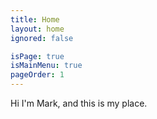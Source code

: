 ```yaml
---
title: Home
layout: home
ignored: false

isPage: true
isMainMenu: true
pageOrder: 1
---
```

Hi I'm Mark, and this is my place.